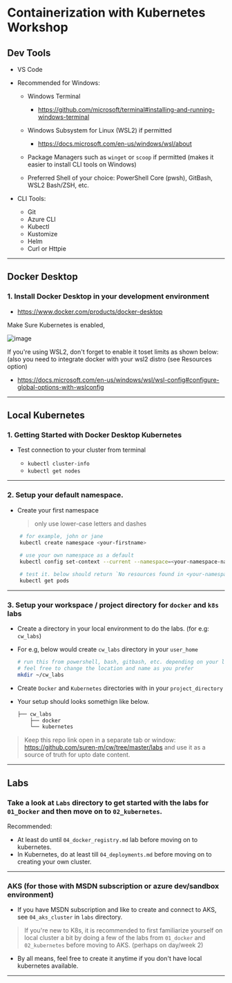 # Containerization with Kubernetes Workshop

## Dev Tools 

* VS Code 
* Recommended for Windows:
    *  Windows Terminal 
         * https://github.com/microsoft/terminal#installing-and-running-windows-terminal

    *  Windows Subsystem for Linux (WSL2) if permitted 
         * https://docs.microsoft.com/en-us/windows/wsl/about
      
    *  Package Managers such as `winget` or `scoop` if permitted (makes it easier to install CLI tools on Windows)

    *  Preferred Shell of your choice: PowerShell Core (pwsh), GitBash, WSL2 Bash/ZSH, etc.
    
* CLI Tools:
   *  Git
   *  Azure CLI
   *  Kubectl
   *  Kustomize
   *  Helm
   *  Curl or Httpie
---

## Docker Desktop

### 1. Install Docker Desktop in your development environment

* https://www.docker.com/products/docker-desktop

Make Sure Kubernetes is enabled, 

![image](https://user-images.githubusercontent.com/3830633/124665324-80b0b800-dea4-11eb-858f-840b6372e1a8.png)

If you're using WSL2, don't forget to enable it toset limits as shown below: (also you need to integrate docker with your wsl2 distro (see Resources option)
* https://docs.microsoft.com/en-us/windows/wsl/wsl-config#configure-global-options-with-wslconfig

---

## Local Kubernetes 

### 1. Getting Started with Docker Desktop Kubernetes

* Test connection to your cluster from terminal

   * `kubectl cluster-info`
   * `kubectl get nodes`
---
### 2. Setup your default namespace.

* Create your first namespace

    > only use lower-case letters and dashes

```bash
    # for example, john or jane
    kubectl create namespace <your-firstname> 
    
    # use your own namespace as a default 
    kubectl config set-context --current --namespace=<your-namespace-name>

    # test it. below should return `No resources found in <your-namespace>`
    kubectl get pods    
```
---

### 3. Setup your workspace / project directory for `docker` and `k8s` labs

* Create a directory in your local environment to do the labs. (for e.g: `cw_labs`)

* For e.g, below would create `cw_labs` directory in your `user_home`

   ```bash
   # run this from powershell, bash, gitbash, etc. depending on your local setup
   # feel free to change the location and name as you prefer
   mkdir ~/cw_labs
   ```

* Create `Docker` and `Kubernetes` directories with in your `project_directory`

* Your setup should looks somethign like below. 

    ```bash
    ├── cw_labs
        ├── docker              
        └── kubernetes
    ```

> Keep this repo link open in a separate tab or window: https://github.com/suren-m/cw/tree/master/labs and use it as a source of truth for upto date content.

---

## Labs 

### Take a look at `Labs` directory to get started with the labs for `01_Docker` and then move on to `02_kubernetes`.

Recommended:
* At least do until `04_docker_registry.md` lab before moving on to kubernetes.
* In Kubernetes, do at least till `04_deployments.md` before moving on to creating your own cluster.

---

### AKS (for those with MSDN subscription or azure dev/sandbox environment)

* If you have MSDN subscription and like to create and connect to AKS, see `04_aks_cluster` in `labs` directory. 

> If you're new to K8s, it is recommended to first familiarize yourself on local cluster a bit by doing a few of the labs from `01_docker` and `02_kubernetes` before moving to AKS. (perhaps on day/week 2)

* By all means, feel free to create it anytime if you don't have local kubernetes available.
----
